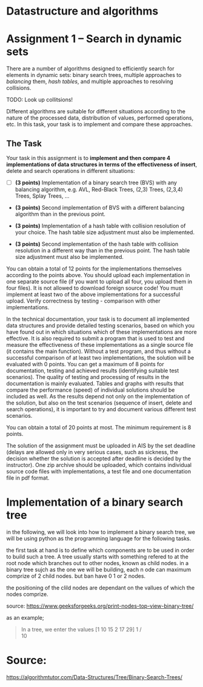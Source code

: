 # Datastructure and algorithms

# Assignment 1 – Search in dynamic sets

There are a number of algorithms designed to efficiently search for elements in dynamic sets: binary search trees, multiple approaches to *balancing* them, *hash tables*, and multiple approaches to resolving collisions. 

TODO: Look up collitsions!

Different algorithms are suitable for different situations according to the nature of the processed data, distribution of values, performed operations, etc. In this task, your task is to implement and compare these approaches.

## The Task

Your task in this assignment is to **implement and then compare 4 implementations of data structures in terms of the effectiveness of insert**, delete and search operations in different situations:

- [ ] **(3 points)** Implementation of a binary search tree (BVS) with any balancing algorithm, e.g. AVL, Red-Black Trees, (2,3) Trees, (2,3,4) Trees, Splay Trees, ...

 - **(3 points)** Second implementation of BVS with a different balancing algorithm than in the previous point.

 - **(3 points)** Implementation of a hash table with collision resolution of your choice. The hash table size adjustment must also be implemented.

 - **(3 points)** Second implementation of the hash table with collision resolution in a different way than in the previous point. The hash table size adjustment must also be implemented.

You can obtain a total of 12 points for the implementations themselves according to the points above. You should upload each implementation in one separate source file (if you want to upload all four, you upload them in four files). It is not allowed to download foreign source code! You must implement at least two of the above implementations for a successful upload. Verify correctness by testing - comparison with other implementations.

In the technical documentation, your task is to document all implemented data structures and provide detailed testing scenarios, based on which you have found out in which situations which of these implementations are more effective. It is also required to submit a program that is used to test and measure the effectiveness of these implementations as a single source file (it contains the main function). Without a test program, and thus without a successful comparison of at least two implementations, the solution will be evaluated with 0 points. You can get a maximum of 8 points for documentation, testing and achieved results (identifying suitable test scenarios). The quality of testing and processing of results in the documentation is mainly evaluated. Tables and graphs with results that compare the performance (speed) of individual solutions should be included as well. As the results depend not only on the implementation of the solution, but also on the test scenarios (sequence of insert, delete and search operations), it is important to try and document various different test scenarios.

You can obtain a total of 20 points at most. The minimum requirement is 8 points.

The solution of the assignment must be uploaded in AIS by the set deadline (delays are allowed only in very serious cases, such as sickness, the decision whether the solution is accepted after deadline is decided by the instructor). One zip archive should be uploaded, which contains individual source code files with implementations, a test file and one documentation file in pdf format.


# Implementation of a binary search tree
in the following, we will look into how to implement a binary search tree, we will be using python as the programming language for the following tasks. 

the first task at hand is to define which components are to be used in order to build such a tree. A tree usually starts with something refered to at the root node which branches out to other nodes, known as child nodes. in a binary tree sujch as the one we will be building, each n ode can maximum comprize of 2 child nodes. but ban have 0 1 or 2 nodes. 

the positioning of the clild nodes are dependant on the vallues of which the nodes comprize. 

source: https://www.geeksforgeeks.org/print-nodes-top-view-binary-tree/

as an example;

> In a tree, we enter the values [1 10 15 2 17 29]
>       1
>      / \
>         10



# Source: 

https://algorithmtutor.com/Data-Structures/Tree/Binary-Search-Trees/


